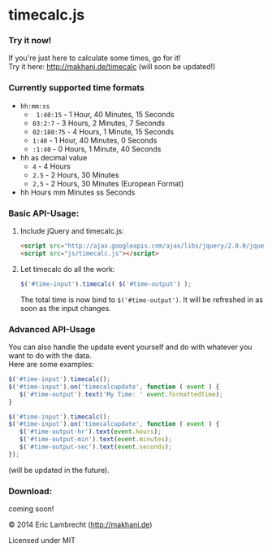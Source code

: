 timecalc.js
===========

### Try it now!
If you're just here to calculate some times, go for it!  
Try it here: http://makhani.de/timecalc (will soon be updated!)

### Currently supported time formats
* `hh:mm:ss`
    * ` 1:40:15` - 1 Hour, 40 Minutes, 15 Seconds
    * `03:2:7`  - 3 Hours, 2 Minutes, 7 Seconds
    * `02:180:75` - 4 Hours, 1 Minute, 15 Seconds
    * `1:40` - 1 Hour, 40 Minutes, 0 Seconds
    * `:1:40` - 0 Hours, 1 Minute, 40 Seconds
* hh as decimal value
    * `4` - 4 Hours
    * `2.5` - 2 Hours, 30 Minutes
    * `2,5` - 2 Hours, 30 Minutes (European Format)
* hh Hours mm Minutes ss Seconds

### Basic API-Usage:  
1. Include jQuery and timecalc.js:
    ```html
    <script src="http://ajax.googleapis.com/ajax/libs/jquery/2.0.0/jquery.min.js"></script>
    <script src="js/timecalc.js"></script>
    ```

2. Let timecalc do all the work:
    ```javascript
    $('#time-input').timecalc( $('#time-output') );
    ```
    
    The total time is now bind to `$('#time-output')`. It will be refreshed in as soon as the input changes.
	
### Advanced API-Usage

You can also handle the update event yourself and do with whatever you want to do with the data.  
Here are some examples: 

```javascript
$('#time-input').timecalc();
$('#time-input').on('timecalcupdate', function ( event ) {
   $('#time-output').text('My Time: ' event.formattedTime);
}
```

```javascript
$('#time-input').timecalc();
$('#time-input').on('timecalcupdate', function ( event ) {
   $('#time-output-hr').text(event.hours);
   $('#time-output-min').text(event.minutes);
   $('#time-output-sec').text(event.seconds);
});
```

(will be updated in the future).

### Download:  
coming soon!


© 2014 Eric Lambrecht (http://makhani.de)

Licensed under MIT

